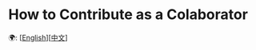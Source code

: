 # How to Contribute as a Colaborator
🌍: \[[English](./How_to_Contribute_as_a_Colaborator.md)\]\[[中文](./How_to_Contribute_as_a_Colaborator_zh.md)\]